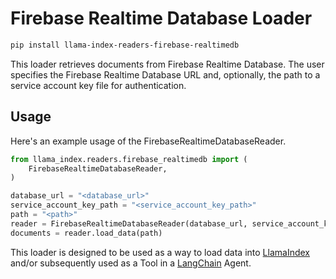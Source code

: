 # Firebase Realtime Database Loader

```bash
pip install llama-index-readers-firebase-realtimedb
```

This loader retrieves documents from Firebase Realtime Database. The user specifies the Firebase Realtime Database URL and, optionally, the path to a service account key file for authentication.

## Usage

Here's an example usage of the FirebaseRealtimeDatabaseReader.

```python
from llama_index.readers.firebase_realtimedb import (
    FirebaseRealtimeDatabaseReader,
)

database_url = "<database_url>"
service_account_key_path = "<service_account_key_path>"
path = "<path>"
reader = FirebaseRealtimeDatabaseReader(database_url, service_account_key_path)
documents = reader.load_data(path)
```

This loader is designed to be used as a way to load data into [LlamaIndex](https://github.com/run-llama/llama_index/tree/main/llama_index) and/or subsequently used as a Tool in a [LangChain](https://github.com/hwchase17/langchain) Agent.
